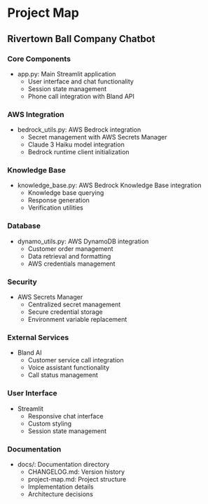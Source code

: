 # Project Map

## Rivertown Ball Company Chatbot

### Core Components
- app.py: Main Streamlit application
  - User interface and chat functionality
  - Session state management
  - Phone call integration with Bland API

### AWS Integration
- bedrock_utils.py: AWS Bedrock integration
  - Secret management with AWS Secrets Manager
  - Claude 3 Haiku model integration
  - Bedrock runtime client initialization

### Knowledge Base
- knowledge_base.py: AWS Bedrock Knowledge Base integration
  - Knowledge base querying
  - Response generation
  - Verification utilities

### Database
- dynamo_utils.py: AWS DynamoDB integration
  - Customer order management
  - Data retrieval and formatting
  - AWS credentials management

### Security
- AWS Secrets Manager
  - Centralized secret management
  - Secure credential storage
  - Environment variable replacement

### External Services
- Bland AI
  - Customer service call integration
  - Voice assistant functionality
  - Call status management

### User Interface
- Streamlit
  - Responsive chat interface
  - Custom styling
  - Session state management

### Documentation
- docs/: Documentation directory
  - CHANGELOG.md: Version history
  - project-map.md: Project structure
  - Implementation details
  - Architecture decisions 
